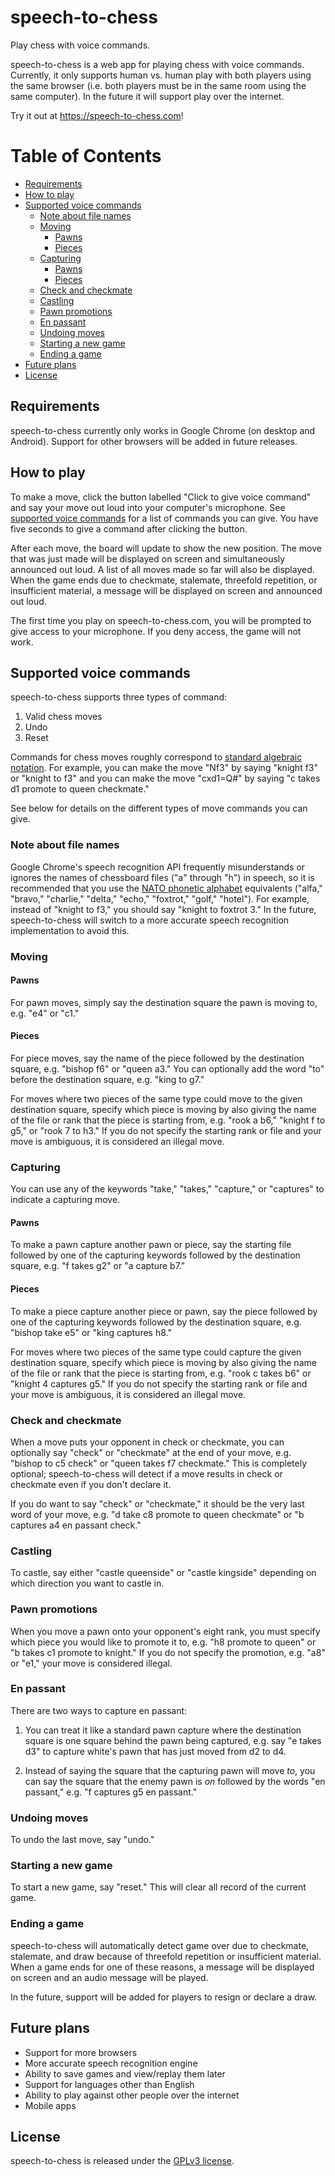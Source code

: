 # speech-to-chess

Play chess with voice commands.

speech-to-chess is a web app for playing chess with voice commands. Currently,
it only supports human vs. human play with both players using the same browser
(i.e. both players must be in the same room using the same computer). In the
future it will support play over the internet.

Try it out at https://speech-to-chess.com!

Table of Contents
=================

   * [Requirements](#requirements)
   * [How to play](#how-to-play)
   * [Supported voice commands](#supported-voice-commands)
      * [Note about file names](#note-about-file-names)
      * [Moving](#moving)
         * [Pawns](#pawns)
         * [Pieces](#pieces)
      * [Capturing](#capturing)
         * [Pawns](#pawns-1)
         * [Pieces](#pieces-1)
      * [Check and checkmate](#check-and-checkmate)
      * [Castling](#castling)
      * [Pawn promotions](#pawn-promotions)
      * [En passant](#en-passant)
      * [Undoing moves](#undoing-moves)
      * [Starting a new game](#starting-a-new-game)
      * [Ending a game](#ending-a-game)
   * [Future plans](#future-plans)
   * [License](#license)

## Requirements

speech-to-chess currently only works in Google Chrome (on desktop and Android).
Support for other browsers will be added in future releases.

## How to play

To make a move, click the button labelled "Click to give voice command" and say
your move out loud into your computer's microphone. See [supported voice
commands](#supported-voice-commands) for a list of commands you can give. You
have five seconds to give a command after clicking the button.

After each move, the board will update to show the new position. The move that
was just made will be displayed on screen and simultaneously announced out loud.
A list of all moves made so far will also be displayed. When the game ends due
to checkmate, stalemate, threefold repetition, or insufficient material, a
message will be displayed on screen and announced out loud.

The first time you play on speech-to-chess.com, you will be prompted to give
access to your microphone. If you deny access, the game will not work.

## Supported voice commands

speech-to-chess supports three types of command:

1. Valid chess moves
2. Undo
3. Reset

Commands for chess moves roughly correspond to [standard algebraic
notation](https://en.wikipedia.org/wiki/Algebraic_notation_(chess)). For
example, you can make the move "Nf3" by saying "knight f3" or "knight to f3" and
you can make the move "cxd1=Q#" by saying "c takes d1 promote to queen
checkmate."

See below for details on the different types of move commands you can give.

### Note about file names

Google Chrome's speech recognition API frequently misunderstands or ignores the
names of chessboard files ("a" through "h") in speech, so it is recommended that
you use the [NATO phonetic
alphabet](https://en.wikipedia.org/wiki/NATO_phonetic_alphabet) equivalents
("alfa," "bravo," "charlie," "delta," "echo," "foxtrot," "golf," "hotel"). For
example, instead of "knight to f3," you should say "knight to foxtrot 3."
In the future, speech-to-chess will switch to a more accurate speech recognition
implementation to avoid this.

### Moving

#### Pawns

For pawn moves, simply say the destination square the pawn is moving to, e.g.
"e4" or "c1."

#### Pieces

For piece moves, say the name of the piece followed by the destination square,
e.g. "bishop f6" or "queen a3." You can optionally add the word "to" before the
destination square, e.g. "king to g7."

For moves where two pieces of the same type could move to the given destination
square, specify which piece is moving by also giving the name of the file or
rank that the piece is starting from, e.g. "rook a b6," "knight f to g5," or
"rook 7 to h3." If you do not specify the starting rank or file and your move is
ambiguous, it is considered an illegal move.

### Capturing

You can use any of the keywords "take," "takes," "capture," or "captures" to
indicate a capturing move.

#### Pawns

To make a pawn capture another pawn or piece, say the starting file followed by
one of the capturing keywords followed by the destination square, e.g. "f takes
g2" or "a capture b7."

#### Pieces

To make a piece capture another piece or pawn, say the piece followed by one of
the capturing keywords followed by the destination square, e.g. "bishop take e5"
or "king captures h8."

For moves where two pieces of the same type could capture the given destination
square, specify which piece is moving by also giving the name of the file or
rank that the piece is starting from, e.g. "rook c takes b6" or "knight 4
captures g5." If you do not specify the starting rank or file and your move is
ambiguous, it is considered an illegal move.

### Check and checkmate

When a move puts your opponent in check or checkmate, you can optionally say
"check" or "checkmate" at the end of your move, e.g. "bishop to c5 check" or
"queen takes f7 checkmate." This is completely optional; speech-to-chess will
detect if a move results in check or checkmate even if you don't declare it.

If you do want to say "check" or "checkmate," it should be the very last word of
your move, e.g. "d take c8 promote to queen checkmate" or "b captures a4 en
passant check."

### Castling

To castle, say either "castle queenside" or "castle kingside" depending on which
direction you want to castle in.

### Pawn promotions

When you move a pawn onto your opponent's eight rank, you must specify which
piece you would like to promote it to, e.g. "h8 promote to queen" or "b takes c1
promote to knight." If you do not specify the promotion, e.g. "a8" or "e1," your
move is considered illegal.

### En passant

There are two ways to capture en passant:

1. You can treat it like a standard pawn capture where the destination square is
one square behind the pawn being captured, e.g. say "e takes d3" to capture
white's pawn that has just moved from d2 to d4.

2. Instead of saying the square that the capturing pawn will move _to_, you can
say the square that the enemy pawn is _on_ followed by the words "en passant,"
e.g. "f captures g5 en passant."

### Undoing moves

To undo the last move, say "undo."

### Starting a new game

To start a new game, say "reset." This will clear all record of the current
game.

### Ending a game

speech-to-chess will automatically detect game over due to checkmate, stalemate,
and draw because of threefold repetition or insufficient material. When a game
ends for one of these reasons, a message will be displayed on screen and an
audio message will be played.

In the future, support will be added for players to resign or declare a draw.

## Future plans

* Support for more browsers
* More accurate speech recognition engine
* Ability to save games and view/replay them later
* Support for languages other than English
* Ability to play against other people over the internet
* Mobile apps

## License

speech-to-chess is released under the [GPLv3 license](./LICENSE).
